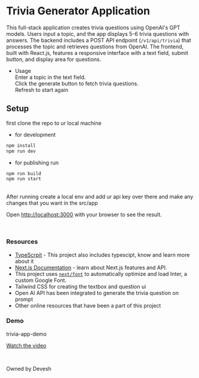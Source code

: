 # Trivia Generator Application

This full-stack application creates trivia questions using OpenAI's GPT models. Users input a topic, and the app displays 5-6 trivia questions with answers. The backend includes a POST API endpoint (`/v1/api/trivia`) that processes the topic and retrieves questions from OpenAI. The frontend, built with React.js, features a responsive interface with a text field, submit button, and display area for questions. <br>

* Usage <br>
Enter a topic in the text field. <br>
Click the generate button to fetch trivia questions.<br>
Refresh to start again <br>


## Setup
first clone the repo to ur local machine

* for development 

```bash
npm install
npm run dev
```

* for publishing run

```bash
npm run build 
npm run start 
```
<br>
After running create a local env and add ur api key over there and make any changes that you want in the src/app 
<br>

Open [http://localhost:3000](http://localhost:3000) with your browser to see the result.

<br>

### Resources 

-  [TypeScrpit](https://www.typescriptlang.org/)  - This project also includes typescipt, know and learn more about it 
- [Next.js Documentation](https://nextjs.org/docs) - learn about Next.js features and API.
- This project uses [`next/font`](https://nextjs.org/docs/basic-features/font-optimization) to automatically optimize and load Inter, a custom Google Font.
- Tailwind CSS for creating the textbox and question ui 
- Open AI API has been integrated to generate the trivia question on prompt 
- Other online resources that have been a part of this project 


### Demo

trivia-app-demo

[Watch the video](trivia-app-demo.mp4)

<br>

Owned by Devesh 